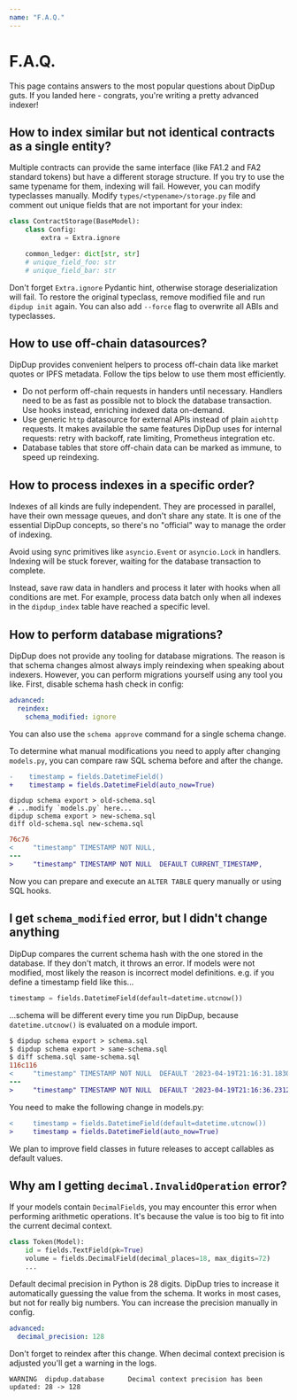 ```yaml
---
name: "F.A.Q."
---
```


# F.A.Q.

This page contains answers to the most popular questions about DipDup guts. If you landed here - congrats, you're writing a pretty advanced indexer!

## How to index similar but not identical contracts as a single entity?

Multiple contracts can provide the same interface (like FA1.2 and FA2 standard tokens) but have a different storage structure. If you try to use the same typename for them, indexing will fail. However, you can modify typeclasses manually. Modify `types/<typename>/storage.py` file and comment out unique fields that are not important for your index:

```python
class ContractStorage(BaseModel):
    class Config:
        extra = Extra.ignore

    common_ledger: dict[str, str]
    # unique_field_foo: str
    # unique_field_bar: str
```

Don't forget `Extra.ignore` Pydantic hint, otherwise storage deserialization will fail. To restore the original typeclass, remove modified file and run `dipdup init` again. You can also add `--force` flag to overwrite all ABIs and typeclasses.

## How to use off-chain datasources?

DipDup provides convenient helpers to process off-chain data like market quotes or IPFS metadata. Follow the tips below to use them most efficiently.

- Do not perform off-chain requests in handers until necessary. Handlers need to be as fast as possible not to block the database transaction. Use hooks instead, enriching indexed data on-demand.
- Use generic `http` datasource for external APIs instead of plain `aiohttp` requests. It makes available the same features DipDup uses for internal requests: retry with backoff, rate limiting, Prometheus integration etc.
- Database tables that store off-chain data can be marked as immune, to speed up reindexing.

## How to process indexes in a specific order?

Indexes of all kinds are fully independent. They are processed in parallel, have their own message queues, and don't share any state. It is one of the essential DipDup concepts, so there's no "official" way to manage the order of indexing.

Avoid using sync primitives like `asyncio.Event` or `asyncio.Lock` in handlers. Indexing will be stuck forever, waiting for the database transaction to complete.

Instead, save raw data in handlers and process it later with hooks when all conditions are met. For example, process data batch only when all indexes in the `dipdup_index` table have reached a specific level.

## How to perform database migrations?

DipDup does not provide any tooling for database migrations. The reason is that schema changes almost always imply reindexing when speaking about indexers. However, you can perform migrations yourself using any tool you like. First, disable schema hash check in config:

```yaml [dipdup.yaml]
advanced:
  reindex:
    schema_modified: ignore
```

You can also use the `schema approve` command for a single schema change.

To determine what manual modifications you need to apply after changing `models.py`, you can compare raw SQL schema before and after the change.

```diff
-    timestamp = fields.DatetimeField()
+    timestamp = fields.DatetimeField(auto_now=True)
```

```shell
dipdup schema export > old-schema.sql
# ...modify `models.py` here...
dipdup schema export > new-schema.sql
diff old-schema.sql new-schema.sql
```

```diff
76c76
<     "timestamp" TIMESTAMP NOT NULL,
---
>     "timestamp" TIMESTAMP NOT NULL  DEFAULT CURRENT_TIMESTAMP,
```

Now you can prepare and execute an `ALTER TABLE` query manually or using SQL hooks.

## I get `schema_modified` error, but I didn't change anything

DipDup compares the current schema hash with the one stored in the database. If they don't match, it throws an error. If models were not modified, most likely the reason is incorrect model definitions. e.g. if you define a timestamp field like this…

```python
timestamp = fields.DatetimeField(default=datetime.utcnow())
```

…schema will be different every time you run DipDup, because `datetime.utcnow()` is evaluated on a module import.

```diff
$ dipdup schema export > schema.sql
$ dipdup schema export > same-schema.sql
$ diff schema.sql same-schema.sql 
116c116
<     "timestamp" TIMESTAMP NOT NULL  DEFAULT '2023-04-19T21:16:31.183036',
---
>     "timestamp" TIMESTAMP NOT NULL  DEFAULT '2023-04-19T21:16:36.231221',
```

You need to make the following change in models.py:

```diff
<     timestamp = fields.DatetimeField(default=datetime.utcnow())
>     timestamp = fields.DatetimeField(auto_now=True)
```

We plan to improve field classes in future releases to accept callables as default values.

## Why am I getting `decimal.InvalidOperation` error?

If your models contain `DecimalField`s, you may encounter this error when performing arithmetic operations. It's because the value is too big to fit into the current decimal context.

```python
class Token(Model):
    id = fields.TextField(pk=True)
    volume = fields.DecimalField(decimal_places=18, max_digits=72)
    ...
```

Default decimal precision in Python is 28 digits. DipDup tries to increase it automatically guessing the value from the schema. It works in most cases, but not for really big numbers. You can increase the precision manually in config.

```yaml [dipdup.yaml]
advanced:
  decimal_precision: 128
```

Don't forget to reindex after this change. When decimal context precision is adjusted you'll get a warning in the logs.

```
WARNING  dipdup.database      Decimal context precision has been updated: 28 -> 128
```
